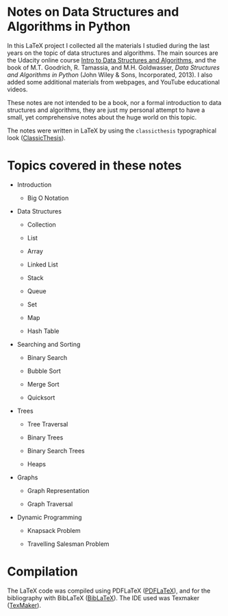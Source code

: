 # Notes on Data Structures and Algorithms in Python

In this LaTeX project I collected all the materials I studied during the last years on the topic of data structures and algorithms. The main sources are the Udacity online course [Intro to Data Structures and Algorithms](https://www.udacity.com/course/data-structures-and-algorithms-in-python--ud513), and the book of M.T. Goodrich, R. Tamassia, and M.H. Goldwasser, *Data Structures and Algorithms in Python* (John Wiley & Sons, Incorporated, 2013). I also added some additional materials from webpages, and YouTube educational videos.

These notes are not intended to be a book, nor a formal introduction to
data structures and algorithms, they are just my personal attempt to have a
small, yet comprehensive notes about the huge world on this topic.



The notes were written in LaTeX by using the `classicthesis` typographical look ([ClassicThesis](https://ctan.org/pkg/classicthesis)).

# Topics covered in these notes

- Introduction
  
  - Big O Notation

- Data Structures
  
  - Collection
  
  - List
  
  - Array
  
  - Linked List
  
  - Stack
  
  - Queue
  
  - Set
  
  - Map
  
  - Hash Table

- Searching and Sorting
  
  - Binary Search
  
  - Bubble Sort
  
  - Merge Sort
  
  - Quicksort

- Trees
  
  - Tree Traversal
  
  - Binary Trees
  
  - Binary Search Trees
  
  - Heaps

- Graphs
  
  - Graph Representation 
  
  - Graph Traversal

- Dynamic Programming
  
  - Knapsack Problem
  
  - Travelling Salesman Problem

# Compilation

The LaTeX code was compiled using PDFLaTeX ([PDFLaTeX](https://www.tug.org/applications/pdftex/)), and for the bibliography with BibLaTeX ([BibLaTeX](https://www.ctan.org/pkg/biblatex)). The IDE used was Texmaker ([TexMaker](https://www.xm1math.net/texmaker/)).
